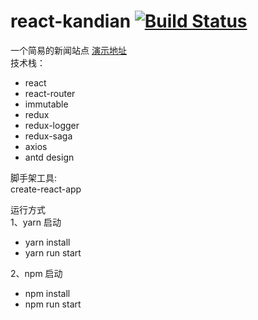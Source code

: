 # react-kandian [![Build Status](https://travis-ci.org/yhlben/react-kandian.svg?branch=master)](https://travis-ci.org/yhlben/react-kandian)
一个简易的新闻站点
[演示地址](http://yinhengli.com)  
技术栈：    
- react
- react-router
- immutable
- redux
- redux-logger
- redux-saga
- axios 
- antd design  
  
脚手架工具:  
create-react-app  
  
运行方式  
1、yarn 启动  
  - yarn install
  - yarn run start  
  
2、npm 启动  
  - npm install
  - npm run start
